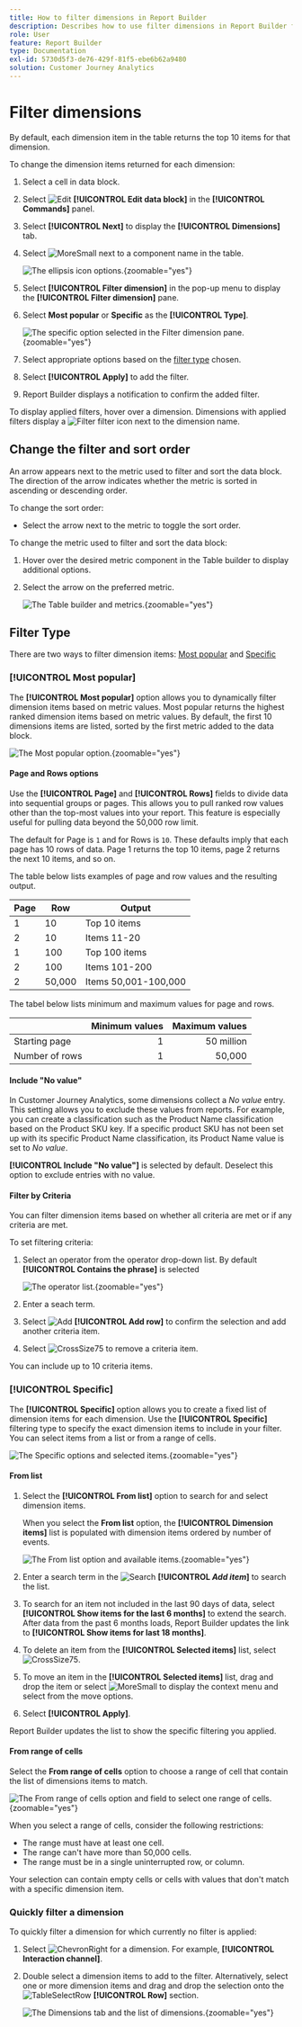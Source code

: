 ```yaml
---
title: How to filter dimensions in Report Builder
description: Describes how to use filter dimensions in Report Builder for Customer Journey Analytics
role: User
feature: Report Builder
type: Documentation
exl-id: 5730d5f3-de76-429f-81f5-ebe6b62a9480
solution: Customer Journey Analytics
---
```


# Filter dimensions

By default, each dimension item in the table returns the top 10 items for that dimension.

To change the dimension items returned for each dimension:

1. Select a cell in data block.

1. Select ![Edit](/help/assets/icons/Edit.svg) **[!UICONTROL Edit data block]** in the **[!UICONTROL Commands]** panel.

1. Select **[!UICONTROL Next]** to display the **[!UICONTROL Dimensions]** tab.

1. Select ![MoreSmall](/help/assets/icons/MoreSmall.svg) next to a component name in the table.

    ![The ellipsis icon options.](./assets/image27.png){zoomable="yes"}

1. Select **[!UICONTROL Filter dimension]** in the pop-up menu to display the **[!UICONTROL Filter dimension]** pane.

1. Select **Most popular** or **Specific** as the **[!UICONTROL Type]**.

    ![The specific option selected in the Filter dimension pane.](./assets/image28.png){zoomable="yes"}

1. Select appropriate options based on the [filter type](#filter-type) chosen.

1. Select **[!UICONTROL Apply]** to add the filter.

1. Report Builder displays a notification to confirm the added filter.

To display applied filters, hover over a dimension. Dimensions with applied filters display a ![Filter](/help/assets/icons/Filter.svg) filter icon next to the dimension name.

## Change the filter and sort order

An arrow  appears next to the metric used to filter and sort the data block. The direction of the arrow indicates whether the metric is sorted in ascending or descending order.

To change the sort order:

- Select the arrow next to the metric to toggle the sort order.

To change the metric used to filter and sort the data block:

1. Hover over the desired metric component in the Table builder to display additional options.

2. Select the arrow on the preferred metric.

   ![The Table builder and metrics.](./assets/image30.png){zoomable="yes"}



## Filter Type

There are two ways to filter dimension items: [Most popular](#most-popular) and [Specific](#specific-filtering)

### **[!UICONTROL Most popular]**

The **[!UICONTROL Most popular]** option allows you to dynamically filter dimension items based on metric values. Most popular returns the highest ranked dimension items based on metric values. By default, the first 10 dimensions items are listed, sorted by the first metric added to the data block.

 ![The Most popular option.](./assets/image29.png){zoomable="yes"}


#### Page and Rows options

Use the **[!UICONTROL Page]** and **[!UICONTROL Rows]** fields to divide data into sequential groups or pages. This allows you to pull ranked row values other than the top-most values into your report. This feature is especially useful for pulling data beyond the 50,000 row limit.

The default for Page is `1` and for Rows is `10`. These defaults imply that each page has 10 rows of data. Page 1 returns the top 10 items, page 2 returns the next 10 items, and so on.

The table below lists examples of page and row values and the resulting output.

| Page | Row    | Output               | 
|------|--------|----------------------|
| 1    | 10     | Top 10 items         |
| 2    | 10     | Items 11-20          |
| 1    | 100    | Top 100 items        |
| 2    | 100    | Items 101-200        |
| 2    | 50,000 | Items 50,001-100,000 |

The tabel below lists minimum and maximum values for page and rows.

|       | Minimum values | Maximum values |
|-------|---------------:|---------------:|
| Starting page | 1| 50 million |
| Number of rows| 1| 50,000|


#### Include "No value"

In Customer Journey Analytics, some dimensions collect a *No value* entry. This setting allows you to exclude these values from reports. For example, you can create a classification such as the Product Name classification based on the Product SKU key. If a specific product SKU has not been set up with its specific Product Name classification, its Product Name value is set to *No value*.

**[!UICONTROL Include "No value"]** is selected by default. Deselect this option to exclude entries with no value.

#### Filter by Criteria

You can filter dimension items based on whether all criteria are met or if any criteria are met.

To set filtering criteria:

1. Select an operator from the operator drop-down list. By default **[!UICONTROL Contains the phrase]** is selected

    ![The operator list.](./assets/image31.png){zoomable="yes"}

1. Enter a seach term.

1. Select ![Add](/help/assets/icons/Add.svg) **[!UICONTROL Add row]** to confirm the selection and add another criteria item.

1. Select ![CrossSize75](/help/assets/icons/CrossSize75.svg) to remove a criteria item.

You can include up to 10 criteria items.

### **[!UICONTROL  Specific]**

The **[!UICONTROL Specific]** option allows you to create a fixed list of dimension items for each dimension. Use the **[!UICONTROL Specific]** filtering type to specify the exact dimension items to include in your filter. You can select items from a list or from a range of cells.

![The Specific options and selected items.](./assets/image32.png){zoomable="yes"}

#### From list

1. Select the **[!UICONTROL From list]** option to search for and select dimension items.

    When you select the **From list** option, the **[!UICONTROL Dimension items]** list is populated with dimension items ordered by number of events.

    ![The From list option and available items.](./assets/image33.png){zoomable="yes"}

1. Enter a search term in the ![Search](/help/assets/icons/Search.svg) **[!UICONTROL _Add item_]** to search the list.

1. To search for an item not included in the last 90 days of data, select **[!UICONTROL Show items for the last 6 months]** to extend the search. After data from the past 6 months loads, Report Builder updates the link to **[!UICONTROL Show items for last 18 months]**.

1. To delete an item from the **[!UICONTROL Selected items]** list, select ![CrossSize75](/help/assets/icons/CrossSize75.svg).

1. To move an item in the **[!UICONTROL Selected items]**  list, drag and drop the item or select ![MoreSmall](/help/assets/icons/MoreSmall.svg) to display the context menu and select from the move options.

1. Select **[!UICONTROL Apply]**.

Report Builder updates the list to show the specific filtering you applied.

#### From range of cells

Select the **From range of cells** option to choose a range of cell that contain the list of dimensions items to match.

 ![The From range of cells option and field to select one range of cells.](./assets/image37.png){zoomable="yes"}

When you select a range of cells, consider the following restrictions:

- The range must have at least one cell.
- The range can't have more than 50,000 cells.
- The range must be in a single uninterrupted row, or column.

Your selection can contain empty cells or cells with values that don't match with a specific dimension item.


### Quickly filter a dimension

To quickly filter a dimension for which currently no filter is applied:

1. Select ![ChevronRight](/help/assets/icons/ChevronRight.svg) for a dimension. For example, **[!UICONTROL Interaction channel]**.

1. Double select a dimension items to add to the filter. Alternatively, select one or more dimension items and drag and drop the selection onto the ![TableSelectRow](/help/assets/icons/TableSelectRow.svg) **[!UICONTROL Row]** section.

   ![The Dimensions tab and the list of dimensions.](./assets/quickly-filter.png){zoomable="yes"}

